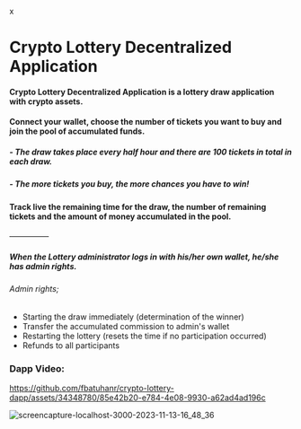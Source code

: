 x<h1> Crypto Lottery Decentralized Application </h1>

#### Crypto Lottery Decentralized Application is a lottery draw application with crypto assets.
#### Connect your wallet, choose the number of tickets you want to buy and join the pool of accumulated funds.
##### - The draw takes place every half hour and there are 100 tickets in total in each draw.
##### - The more tickets you buy, the more chances you have to win!
#### Track live the remaining time for the draw, the number of remaining tickets and the amount of money accumulated in the pool.

—————

##### When the Lottery administrator logs in with his/her own wallet, he/she has admin rights.
###### Admin rights;
- Starting the draw immediately (determination of the winner)
- Transfer the accumulated commission to admin's wallet
- Restarting the lottery (resets the time if no participation occurred)
- Refunds to all participants


### Dapp Video:

https://github.com/fbatuhanr/crypto-lottery-dapp/assets/34348780/85e42b20-e784-4e08-9930-a62ad4ad196c


![screencapture-localhost-3000-2023-11-13-16_48_36](https://github.com/fbatuhanr/crypto-lottery-dapp/assets/34348780/83e7a97b-71c7-49c8-8c34-a34a12090d64)
